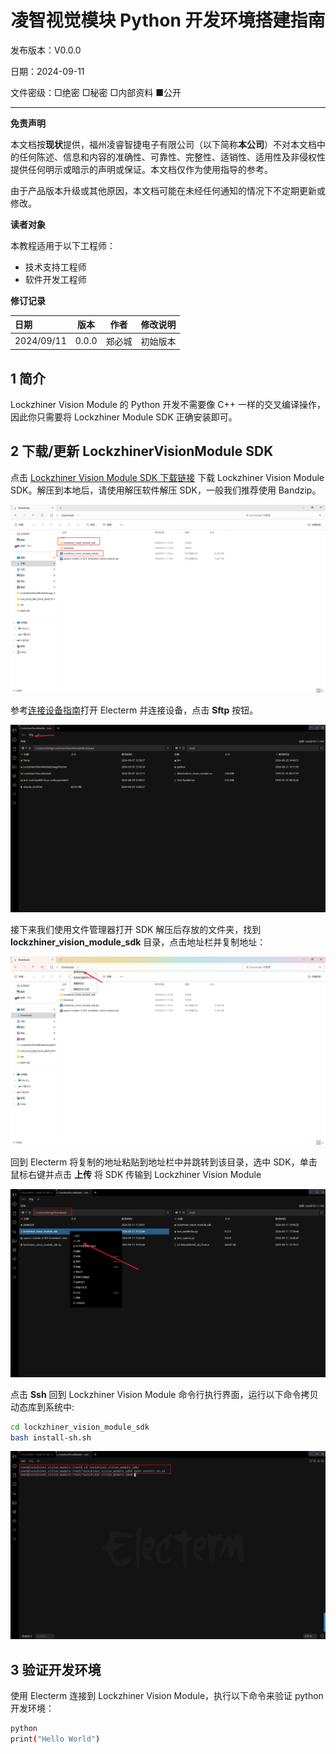 <h1 align="center">凌智视觉模块 Python 开发环境搭建指南</h1>

发布版本：V0.0.0

日期：2024-09-11

文件密级：□绝密 □秘密 □内部资料 ■公开  

---

**免责声明**  

本文档按**现状**提供，福州凌睿智捷电子有限公司（以下简称**本公司**）不对本文档中的任何陈述、信息和内容的准确性、可靠性、完整性、适销性、适用性及非侵权性提供任何明示或暗示的声明或保证。本文档仅作为使用指导的参考。  

由于产品版本升级或其他原因，本文档可能在未经任何通知的情况下不定期更新或修改。  

**读者对象**  

本教程适用于以下工程师：  

- 技术支持工程师  
- 软件开发工程师  

**修订记录**  

| **日期**   | **版本** | **作者** | **修改说明** |
| :--------- | -------- | -------- | ------------ |
| 2024/09/11 | 0.0.0    | 郑必城     | 初始版本     |

## 1 简介

Lockzhiner Vision Module 的 Python 开发不需要像 C++ 一样的交叉编译操作，因此你只需要将 Lockzhiner Module SDK 正确安装即可。

## 2 下载/更新 LockzhinerVisionModule SDK

点击 [Lockzhiner Vision Module SDK 下载链接](https://gitee.com/LockzhinerAI/LockzhinerVisionModule/releases/download/v0.0.4/lockzhiner_vision_module_sdk.zip) 下载 Lockzhiner Vision Module SDK。解压到本地后，请使用解压软件解压 SDK，一般我们推荐使用 Bandzip。

![](images/development_environment/python_update_lockzhiner_vision_module_0.png)

参考[连接设备指南](./connect_device_using_ssh.md)打开 Electerm 并连接设备，点击 **Sftp** 按钮。

![](images/development_environment/update_lockzhiner_vision_module_0.png)

接下来我们使用文件管理器打开 SDK 解压后存放的文件夹，找到 **lockzhiner_vision_module_sdk** 目录，点击地址栏并复制地址：

![](images/development_environment/python_update_lockzhiner_vision_module_1.png)

回到 Electerm 将复制的地址粘贴到地址栏中并跳转到该目录，选中 SDK，单击鼠标右键并点击 **上传** 将 SDK 传输到 Lockzhiner Vision Module

![](images/development_environment/python_update_lockzhiner_vision_module_2.png)

点击 **Ssh** 回到 Lockzhiner Vision Module 命令行执行界面，运行以下命令拷贝动态库到系统中:

```bash
cd lockzhiner_vision_module_sdk
bash install-sh.sh 
```

![](images/development_environment/update_lockzhiner_vision_module_5.png)

## 3 验证开发环境

使用 Electerm 连接到 Lockzhiner Vision Module，执行以下命令来验证 python 开发环境：

```bash
python
print("Hello World")
```